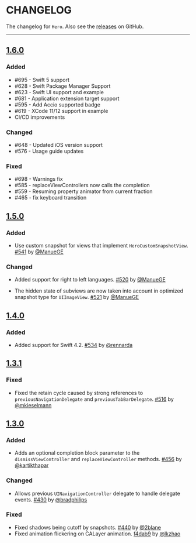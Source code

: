 # CHANGELOG

The changelog for `Hero`. Also see the [releases](https://github.com/HeroTransitions/Hero/releases) on GitHub.

--------------------------------------

## [1.6.0](https://github.com/HeroTransitions/Hero/releases/tag/1.6.0)
### Added

- #695 - Swift 5 support
- #628 - Swift Package Manager Support
- #623 - Swift UI support and example
- #681 - Application extension target support
- #595 - Add Accio supported badge
- #619 - XCode 11/12 support in example
- CI/CD improvements
### Changed

- #648 - Updated iOS version support
- #576 - Usage guide updates

### Fixed

- #698 - Warnings fix
- #585 - replaceViewControllers now calls the completion
- #559 - Resuming property animator from current fraction
- #465 - fix keyboard transition

## [1.5.0](https://github.com/HeroTransitions/Hero/releases/tag/1.5.0)
### Added

- Use custom snapshot for views that implement `HeroCustomSnapshotView`.
[#541](https://github.com/HeroTransitions/Hero/pull/541) by [@ManueGE](https://github.com/ManueGE)

### Changed

- Added support for right to left languages.
[#520](https://github.com/HeroTransitions/Hero/pull/520) by [@ManueGE](https://github.com/ManueGE)

- The hidden state of subviews are now taken into account in optimized snapshot type for `UIImageView`.
[#521](https://github.com/HeroTransitions/Hero/pull/521) by [@ManueGE](https://github.com/ManueGE)

## [1.4.0](https://github.com/HeroTransitions/Hero/releases/tag/1.4.0)

### Added

- Added support for Swift 4.2.
[#534](https://github.com/HeroTransitions/Hero/pull/534) by [@rennarda](https://github.com/rennarda)

## [1.3.1](https://github.com/HeroTransitions/Hero/releases/tag/1.3.1)

### Fixed

- Fixed the retain cycle caused by strong references to `previousNavigationDelegate` and `previousTabBarDelegate`.
[#516](https://github.com/HeroTransitions/Hero/pull/516) by [@mkieselmann](https://github.com/mkieselmann)

## [1.3.0](https://github.com/HeroTransitions/Hero/releases/tag/1.3.0)

### Added
- Adds an optional completion block parameter to the `dismissViewController` and `replaceViewController` methods.
[#456](https://github.com/HeroTransitions/Hero/pull/456) by [@kartikthapar](https://github.com/kartikthapar)

### Changed
- Allows previous `UINavigationController` delegate to handle delegate events.
[#430](https://github.com/HeroTransitions/Hero/pull/430) by [@bradphilips](https://github.com/bradphilips)

### Fixed
- Fixed shadows being cutoff by snapshots. 
[#440](https://github.com/HeroTransitions/Hero/pull/440) by [@2blane](https://github.com/2blane)
- Fixed animation flickering on CALayer animation.
[f4dab9](https://github.com/HeroTransitions/Hero/commit/f4dab9ed2ab88ae065605199d5aca7706b07c2ad) by [@lkzhao](https://github.com/lkzhao)
